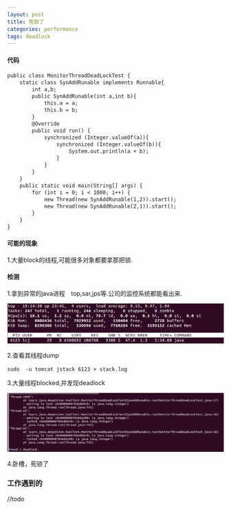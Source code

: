 ```yaml
---
layout: post
title: 死锁了
categories: performance
tags: deadlock
---
```


#### 代码

    public class MonitorThreadDeadLockTest {
        static class SynAddRunable implements Runnable{
            int a,b;
            public SynAddRunable(int a,int b){
                this.a = a;
                this.b = b;
            }
            @Override
            public void run() {
                synchronized (Integer.valueOf(a)){
                    synchronized (Integer.valueOf(b)){
                        System.out.println(a + b);
                    }
                }
            }
        }
        public static void main(String[] args) {
            for (int i = 0; i < 1000; i++) {
                new Thread(new SynAddRunable(1,2)).start();
                new Thread(new SynAddRunable(2,1)).start();
            }
        }
    }

#### 可能的现象

1.大量block的线程,可能很多对象都要拿那把锁.

#### 检测

1.拿到异常的java进程　top,sar,jps等.公司的监控系统都能看出来.

![top](/images/performance/top_dead_lock.png)

2.查看其线程dump

    sudo  -u tomcat jstack 6123 > stack.log

3.大量线程blocked,并发现deadlock

![dead_lock](/images/performance/dead_lock_block.png)

4.卧槽，死锁了

### 工作遇到的

//todo